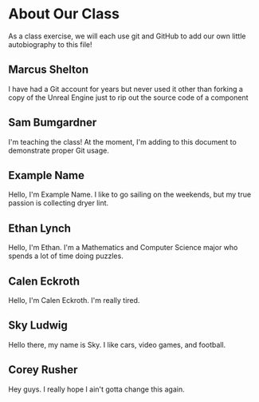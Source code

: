 # About Our Class
As a class exercise, we will each use git and GitHub to add our own little autobiography to this file!

## Marcus Shelton
I have had a Git account for years but never used it other than forking a copy of the Unreal Engine just to rip out the source code of a component

## Sam Bumgardner
I'm teaching the class! At the moment, I'm adding to this document to demonstrate proper Git usage.

## Example Name
Hello, I'm Example Name. I like to go sailing on the weekends, but my true passion is collecting dryer lint.

## Ethan Lynch
Hello, I'm Ethan. I'm a Mathematics and Computer Science major who spends a lot of time doing puzzles.

## Calen Eckroth
Hello, I'm Calen Eckroth. I'm really tired.






## Sky Ludwig
Hello there, my name is Sky. I like cars, video games, and football.

## Corey Rusher
Hey guys. I really hope I ain't gotta change this again.
